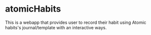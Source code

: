 # atomicHabits
This is a webapp that provides user to record their habit using Atomic habits's journal/template with an interactive ways.
